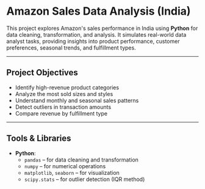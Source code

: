 # Amazon Sales Data Analysis (India)

This project explores Amazon's sales performance in India using **Python** for data cleaning, transformation, and analysis. It simulates real-world data analyst tasks, providing insights into product performance, customer preferences, seasonal trends, and fulfillment types.

---

## Project Objectives

- Identify high-revenue product categories
- Analyze the most sold sizes and styles
- Understand monthly and seasonal sales patterns
- Detect outliers in transaction amounts
- Compare revenue by fulfillment type

---

## Tools & Libraries

- **Python**:
  - `pandas` – for data cleaning and transformation
  - `numpy` – for numerical operations
  - `matplotlib`, `seaborn` – for visualization
  - `scipy.stats` – for outlier detection (IQR method)
